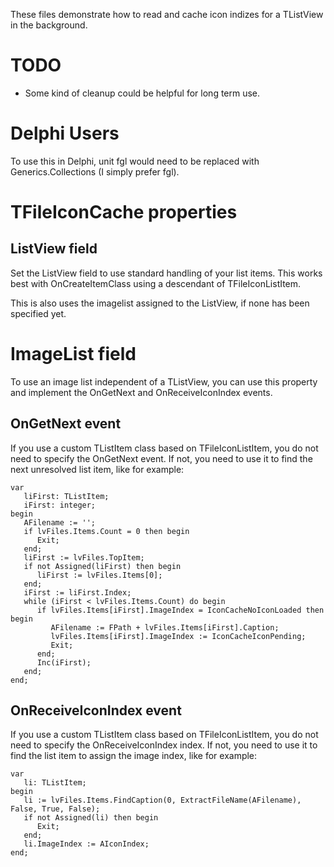These files demonstrate how to read and cache icon indizes for a TListView in the background.

# TODO

* Some kind of cleanup could be helpful for long term use.

# Delphi Users

To use this in Delphi, unit fgl would need to be replaced with Generics.Collections (I simply prefer fgl).

# TFileIconCache properties

## ListView field

Set the ListView field to use standard handling of your list items. This works
best with OnCreateItemClass using a descendant of TFileIconListItem.

This is also uses the imagelist assigned to the ListView, if none has been
specified yet.

# ImageList field

To use an image list independent of a TListView, you can use this property
and implement the OnGetNext and OnReceiveIconIndex events.

## OnGetNext event

If you use a custom TListItem class based on TFileIconListItem, you do not need
to specify the OnGetNext event. If not, you need to use it to find the next
unresolved list item, like for example:

```procedure TForm1.DoIconCacheGetNext(out AFilename: string);
var
   liFirst: TListItem;
   iFirst: integer;
begin
   AFilename := '';
   if lvFiles.Items.Count = 0 then begin
      Exit;
   end;
   liFirst := lvFiles.TopItem;
   if not Assigned(liFirst) then begin
      liFirst := lvFiles.Items[0];
   end;
   iFirst := liFirst.Index;
   while (iFirst < lvFiles.Items.Count) do begin
      if lvFiles.Items[iFirst].ImageIndex = IconCacheNoIconLoaded then begin
         AFilename := FPath + lvFiles.Items[iFirst].Caption;
         lvFiles.Items[iFirst].ImageIndex := IconCacheIconPending;
         Exit;
      end;
      Inc(iFirst);
   end;
end;
```

## OnReceiveIconIndex event

If you use a custom TListItem class based on TFileIconListItem, you do not need
to specify the OnReceiveIconIndex index. If not, you need to use it to find the
list item to assign the image index, like for example:

```procedure TForm1.DoIconCacheReceiveIconIndex(AFilename: string; AIconIndex: integer);
var
   li: TListItem;
begin
   li := lvFiles.Items.FindCaption(0, ExtractFileName(AFilename), False, True, False);
   if not Assigned(li) then begin
      Exit;
   end;
   li.ImageIndex := AIconIndex;
end;
```
